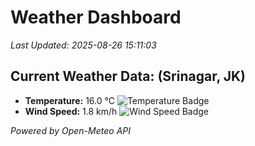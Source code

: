 
# Weather Dashboard

_Last Updated: 2025-08-26 15:11:03_

## Current Weather Data: (Srinagar, JK)
- **Temperature:** 16.0 °C ![Temperature Badge](https://img.shields.io/badge/Temperature-Low%20Temp-blue)
- **Wind Speed:** 1.8 km/h ![Wind Speed Badge](https://img.shields.io/badge/Wind%20Speed-Light%20Wind-blue)

*Powered by Open-Meteo API*
